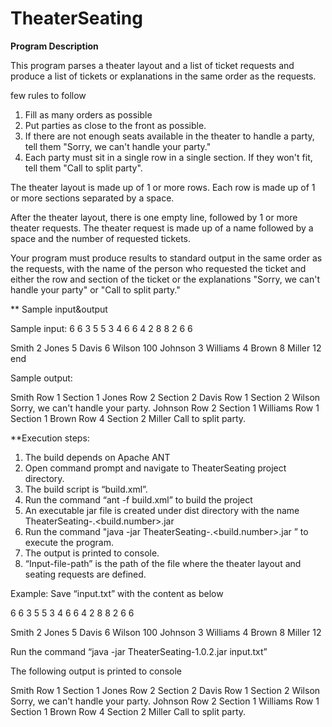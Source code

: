 # TheaterSeating

**Program Description**

This program parses a theater layout and a list of ticket requests and produce a list of tickets or explanations in the same order as the requests.
 
few rules to follow 
1.	Fill as many orders as possible
2.	Put parties as close to the front as possible.
3.	If there are not enough seats available in the theater to handle a party, tell them "Sorry, we can't handle your party."
4.	Each party must sit in a single row in a single section.  If they won't fit, tell them "Call to split party".
 
The theater layout is made up of 1 or more rows.  Each row is made up of 1 or more sections separated by a space.

After the theater layout, there is one empty line, followed by 1 or more theater requests.  The theater request is made up of a name followed by a space and the number of requested tickets.

Your program must produce results to standard output in the same order as the requests, with the name of the person who requested the ticket and either the row and section of the ticket or the explanations "Sorry, we can't handle your party" or "Call to split party."

** Sample input&output

Sample input: 
  6 6 
  3 5 5 3 
  4 6 6 4 
  2 8 8 2 
  6 6

Smith 2 
Jones 5 
Davis 6 
Wilson 100 
Johnson 3 
Williams 4 
Brown 8 
Miller 12
end

Sample output:

Smith Row 1 Section 1 
Jones Row 2 Section 2 
Davis Row 1 Section 2 
Wilson Sorry, we can't handle your party. 
Johnson Row 2 Section 1 
Williams Row 1 Section 1 
Brown Row 4 Section 2 
Miller Call to split party.


**Execution steps: 

1. The build depends on Apache ANT
2. Open command prompt and navigate to TheaterSeating project directory.
3. The build script is “build.xml”.
4. Run the command “ant -f build.xml” to build the project
5. An executable jar file is created under dist directory with the name TheaterSeating-<version>.<build.number>.jar
6. Run the command "java -jar TheaterSeating-<version>.<build.number>.jar <input-file-path>” to execute the program.
7. The output is printed to console.
8. “Input-file-path” is the path of the file where the theater layout and seating requests are defined. 

Example:
Save “input.txt” with the content as below

 6 6 
 3 5 5 3 
 4 6 6 4 
 2 8 8 2 
 6 6 
 
 Smith 2 
 Jones 5 
 Davis 6 
 Wilson 100 
 Johnson 3 
 Williams 4 
 Brown 8 
 Miller 12 

Run the command “java -jar TheaterSeating-1.0.2.jar input.txt”

The following output is printed to console

 Smith Row 1 Section 1 
 Jones Row 2 Section 2 
 Davis Row 1 Section 2 
 Wilson Sorry, we can't handle your party. 
 Johnson Row 2 Section 1 
 Williams Row 1 Section 1 
 Brown Row 4 Section 2 
 Miller Call to split party. 
